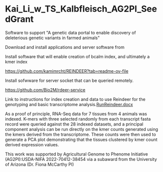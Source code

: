 # Kai_Li_w_TS_Kalbfleisch_AG2PI_SeedGrant
Software to support "A genetic data portal to enable discovery of deleterious genetic variants in farmed animals"
 
Download and install applications and server software from 

Install software that will enable creation of bcalm index, and ultimately a kmer index

https://github.com/kamimrcht/REINDEER?tab=readme-ov-file

Install sofwware for server socket that can be queried remotely.

https://github.com/Bio2M/rdeer-service

Link to instructions for index creation and data to use Reindeer for the genotyping and basic transcriptome analysis.[RunReindeer.docx](https://github.com/kalbfleiUKY/Kalbfleisch_AG2PI_SeedGrant/files/14606963/RunReindeer.docx)


As a proof of principle, RNA-Seq data for 7 tissues from 4 animals was indexed.  K-mers with three selected randomly from each transcript fasta record were queried against the 28 indexed datasets, and a principal component analysis can be run directly on the kmer counts generated using the kmers derived from the transcriptome.  These counts were then used to generate a PCA plot demonstrating that the tissues clustered by kmer count derived expression values.


 



This work was supported by Agricultural Genome to Phenome Initiative (AG2PI):USDA-NIFA 2022-70412-38454 via a subaward from the University of Arizona (Dr. Fiona McCarthy PI)
